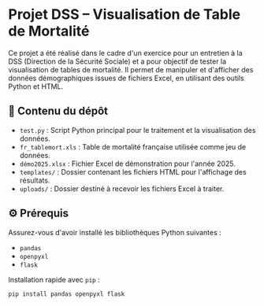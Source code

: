 # Projet DSS – Visualisation de Table de Mortalité

Ce projet a été réalisé dans le cadre d'un exercice pour un entretien à la DSS (Direction de la Sécurité Sociale) et a pour objectif de tester la visualisation de tables de mortalité. 
Il permet de manipuler et d'afficher des données démographiques issues de fichiers Excel, en utilisant des outils Python et HTML.

## 📁 Contenu du dépôt

- `test.py` : Script Python principal pour le traitement et la visualisation des données.
- `fr_tablemort.xls` : Table de mortalité française utilisée comme jeu de données.
- `démo2025.xlsx` : Fichier Excel de démonstration pour l'année 2025.
- `templates/` : Dossier contenant les fichiers HTML pour l'affichage des résultats.
- `uploads/` : Dossier destiné à recevoir les fichiers Excel à traiter.

## ⚙️ Prérequis

Assurez-vous d'avoir installé les bibliothèques Python suivantes :

- `pandas`
- `openpyxl`
- `flask`

Installation rapide avec `pip` :

```bash
pip install pandas openpyxl flask
